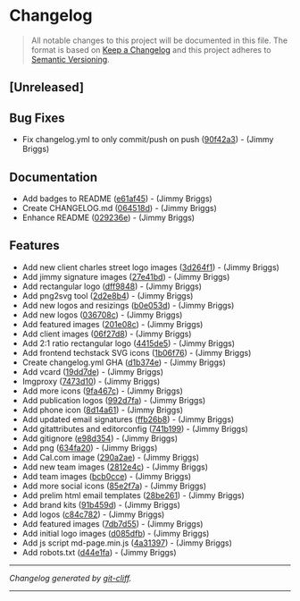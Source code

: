 # Changelog

> All notable changes to this project will be documented in this file. The format is based on
[Keep a Changelog](http://keepachangelog.com/) and this project adheres to
[Semantic Versioning](http://semver.org/).

## [Unreleased]

## Bug Fixes

- Fix changelog.yml to only commit/push on push ([90f42a3](https://github.com/noclocks/cdn/commit/90f42a32df1eddd176dcb63ce2140065656f814a))  - (Jimmy Briggs)

## Documentation

- Add badges to README ([e61af45](https://github.com/noclocks/cdn/commit/e61af45ce4fc7beb4a5401a300dd539ff2eaacb4))  - (Jimmy Briggs)
- Create CHANGELOG.md ([064518d](https://github.com/noclocks/cdn/commit/064518dbb39d42257424d6e98f31f84bf2c3e61d))  - (Jimmy Briggs)
- Enhance README ([029236e](https://github.com/noclocks/cdn/commit/029236e32a555d1b6a77cc2ca3a98a5203addf52))  - (Jimmy Briggs)

## Features

- Add new client charles street logo images ([3d264f1](https://github.com/noclocks/cdn/commit/3d264f143b92cfdb0673662958a95441160596b5))  - (Jimmy Briggs)
- Add jimmy signature images ([27e41bd](https://github.com/noclocks/cdn/commit/27e41bdebb5ee47fd062cffc56799c61163b0cfa))  - (Jimmy Briggs)
- Add rectangular logo ([dff9848](https://github.com/noclocks/cdn/commit/dff984860fb6e5fa36aed4de061629242484f6d8))  - (Jimmy Briggs)
- Add png2svg tool ([2d2e8b4](https://github.com/noclocks/cdn/commit/2d2e8b4454b4144644054cfcbc36728b1dafe4d1))  - (Jimmy Briggs)
- Add new logos and resizings ([b0e053d](https://github.com/noclocks/cdn/commit/b0e053d2a6dddf404621fa137f28e2aa5667debb))  - (Jimmy Briggs)
- Add new logos ([036708c](https://github.com/noclocks/cdn/commit/036708c39353337adb3c9e0db3ef8be44238ae41))  - (Jimmy Briggs)
- Add featured images ([201e08c](https://github.com/noclocks/cdn/commit/201e08ca352ec2af7daa8d08a307c8c6ebedc78d))  - (Jimmy Briggs)
- Add client images ([06f27d8](https://github.com/noclocks/cdn/commit/06f27d8e5c9fb396ad4c0cc59e6a7a296aedc4dc))  - (Jimmy Briggs)
- Add 2:1 ratio rectangular logo ([4415de5](https://github.com/noclocks/cdn/commit/4415de5b2dbdf15743858d46e9f4e9cd48c33844))  - (Jimmy Briggs)
- Add frontend techstack SVG icons ([1b06f76](https://github.com/noclocks/cdn/commit/1b06f76cee748d24ab0b1ccd1b6c214bc228e96d))  - (Jimmy Briggs)
- Create changelog.yml GHA ([d1b374e](https://github.com/noclocks/cdn/commit/d1b374e222e2c7dbaebf12df3b962f9b9af23696))  - (Jimmy Briggs)
- Add vcard ([19dd7de](https://github.com/noclocks/cdn/commit/19dd7dea057e8c25d4fcdfe2f9e49c1187378689))  - (Jimmy Briggs)
- Imgproxy ([7473d10](https://github.com/noclocks/cdn/commit/7473d105e4e82fa66a9ae9d6c8ff31c38d34e658))  - (Jimmy Briggs)
- Add more icons ([9fa467c](https://github.com/noclocks/cdn/commit/9fa467c144c5badfb20bcf8867358b9702c498c2))  - (Jimmy Briggs)
- Add publication logos ([992d7fa](https://github.com/noclocks/cdn/commit/992d7fae564795df25ed54c7c9ef13092518de63))  - (Jimmy Briggs)
- Add phone icon ([8d14a61](https://github.com/noclocks/cdn/commit/8d14a61768eff966951a9c21aa7138849c257bc9))  - (Jimmy Briggs)
- Add updated email signatures ([ffb26b8](https://github.com/noclocks/cdn/commit/ffb26b85972524bf3c6a4b2ea74798a27dab227b))  - (Jimmy Briggs)
- Add gitattributes and editorconfig ([741b199](https://github.com/noclocks/cdn/commit/741b199870d516cedb6d8cbf4f9df70ea0069da3))  - (Jimmy Briggs)
- Add gitignore ([e98d354](https://github.com/noclocks/cdn/commit/e98d354526e696d610fb1a5fe839b4f83d6364fc))  - (Jimmy Briggs)
- Add png ([634fa20](https://github.com/noclocks/cdn/commit/634fa207e4e4de4ac6fb977a4e125ed6299feabd))  - (Jimmy Briggs)
- Add Cal.com image ([290a2ae](https://github.com/noclocks/cdn/commit/290a2aec0dc56f9a5214fbb68c7bfa8f6ef2d4fa))  - (Jimmy Briggs)
- Add new team images ([2812e4c](https://github.com/noclocks/cdn/commit/2812e4cadb527e9dcdb30314800a892fcb45730a))  - (Jimmy Briggs)
- Add team images ([bcb0cce](https://github.com/noclocks/cdn/commit/bcb0cce8bf765d7753a766c2541dd4590e3db67e))  - (Jimmy Briggs)
- Add more social icons ([85e2f7a](https://github.com/noclocks/cdn/commit/85e2f7ad3ad7525d718c6df8a1609ad0dc552e77))  - (Jimmy Briggs)
- Add prelim html email templates ([28be261](https://github.com/noclocks/cdn/commit/28be261097f5c7e9b624193b9b3ef7a32e295bb8))  - (Jimmy Briggs)
- Add brand kits ([91b459d](https://github.com/noclocks/cdn/commit/91b459df3dfa4ec69d50f9452ac4a0923e412788))  - (Jimmy Briggs)
- Add logos ([c84c782](https://github.com/noclocks/cdn/commit/c84c7824ab882164aa04a4b4bef0edceb714d237))  - (Jimmy Briggs)
- Add featured images ([7db7d55](https://github.com/noclocks/cdn/commit/7db7d5598a4145d4702e05729e58447c97610413))  - (Jimmy Briggs)
- Add initial logo images ([d085dfb](https://github.com/noclocks/cdn/commit/d085dfb04c802e86ea7f0d696aaa78deeb743304))  - (Jimmy Briggs)
- Add js script md-page.min.js ([4a31397](https://github.com/noclocks/cdn/commit/4a31397188657975400610c1d4cfc5a13ca9d35a))  - (Jimmy Briggs)
- Add robots.txt ([d44e1fa](https://github.com/noclocks/cdn/commit/d44e1fa4fb3bfa24c7e270377c465a5b31dbe0a7))  - (Jimmy Briggs)

***
*Changelog generated by [git-cliff](https://github.com/orhun/git-cliff).*
***
